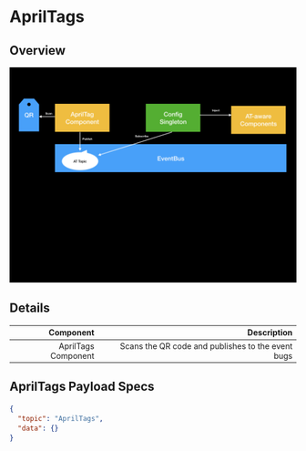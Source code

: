 # AprilTags

## Overview

![AprilTags Pipeline Architecture](./FTC-AprilTags/aprilTags-architecture.jpeg)

## Details

| Component|                                       Description |
|-----------------:|--------------------------------------------------:|
| AprilTags Component| Scans the QR code and publishes to the event bugs |                         

## AprilTags Payload Specs

```json
{
  "topic": "AprilTags",
  "data": {}
}
```